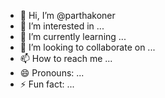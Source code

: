 - 👋 Hi, I’m @parthakoner
- 👀 I’m interested in ...
- 🌱 I’m currently learning ...
- 💞️ I’m looking to collaborate on ...
- 📫 How to reach me ...
- 😄 Pronouns: ...
- ⚡ Fun fact: ...

<!---
parthakoner/parthakoner is a ✨ special ✨ repository because its `README.md` (this file) appears on your GitHub profile.
You can click the Preview link to take a look at your changes.
--->

